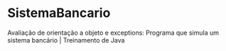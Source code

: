 # SistemaBancario
Avaliação de orientação a objeto e exceptions: Programa que simula um sistema bancário | Treinamento de Java
